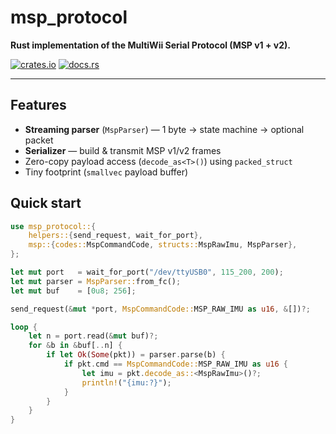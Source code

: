 # msp_protocol

**Rust implementation of the MultiWii Serial Protocol (MSP v1 + v2).**

[![crates.io](https://img.shields.io/crates/v/msp_protocol)](https://crates.io/crates/msp_protocol)
[![docs.rs](https://docs.rs/msp_protocol/badge.svg)](https://docs.rs/msp_protocol)

---

## Features

- **Streaming parser** (`MspParser`) — 1 byte → state machine → optional packet
- **Serializer** — build & transmit MSP v1/v2 frames
- Zero-copy payload access (`decode_as<T>()`) using `packed_struct`
- Tiny footprint (`smallvec` payload buffer)
 




## Quick start

```rust
use msp_protocol::{
    helpers::{send_request, wait_for_port},
    msp::{codes::MspCommandCode, structs::MspRawImu, MspParser},
};

let mut port   = wait_for_port("/dev/ttyUSB0", 115_200, 200);
let mut parser = MspParser::from_fc();
let mut buf    = [0u8; 256];

send_request(&mut *port, MspCommandCode::MSP_RAW_IMU as u16, &[])?;

loop {
    let n = port.read(&mut buf)?;
    for &b in &buf[..n] {
        if let Ok(Some(pkt)) = parser.parse(b) {
            if pkt.cmd == MspCommandCode::MSP_RAW_IMU as u16 {
                let imu = pkt.decode_as::<MspRawImu>()?;
                println!("{imu:?}");
            }
        }
    }
}
